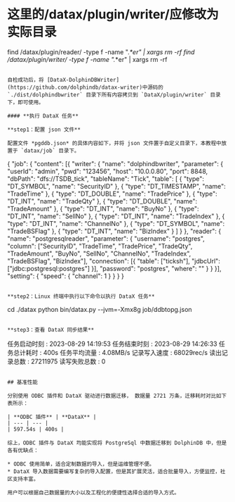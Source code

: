 # 这里的/datax/plugin/writer/应修改为实际目录
find /datax/plugin/reader/ -type f -name "._*er" | xargs rm -rf
find /datax/plugin/writer/ -type f -name "._*er" | xargs rm -rf
```

自检成功后，将 [DataX-DolphinDBWriter](https://github.com/dolphindb/datax-writer)中源码的 `./dist/dolphindbwriter` 目录下所有内容拷贝到 `DataX/plugin/writer` 目录下，即可使用。

#### **执行 DataX 任务**

**step1：配置 json 文件**

配置文件 *pgddb.json* 的具体内容如下，并将 json 文件置于自定义目录下，本教程中放置于 `datax/job` 目录下。

```
{
    "job": {
            "content": [{
                    "writer": {
                            "name": "dolphindbwriter",
                            "parameter": {
                                    "userId": "admin",
                                    "pwd": "123456",
                                    "host": "10.0.0.80",
                                    "port": 8848,
                                    "dbPath": "dfs://TSDB_tick",
                                    "tableName": "Tick",
                                    "table": [
                                        {
                                             "type": "DT_SYMBOL",
                                             "name": "SecurityID"
                                        },
                                        {
                                            "type": "DT_TIMESTAMP",
                                            "name": "TradeTime"
                                        },
                                        {
                                            "type": "DT_DOUBLE",
                                            "name": "TradePrice"
                                        },
                                        {
                                            "type": "DT_INT",
                                            "name": "TradeQty"
                                        },
                                        {
                                            "type": "DT_DOUBLE",
                                            "name": "TradeAmount"
                                        },
                                        {
                                            "type": "DT_INT",
                                            "name": "BuyNo"
                                        },
                                        {
                                            "type": "DT_INT",
                                            "name": "SellNo"
                                        },
                                        {
                                            "type": "DT_INT",
                                            "name": "TradeIndex"
                                        },
                                        {
                                            "type": "DT_INT",
                                            "name": "ChannelNo"
                                        },
                                        {
                                            "type": "DT_SYMBOL",
                                            "name": "TradeBSFlag"
                                        },
                                        {
                                            "type": "DT_INT",
                                            "name": "BizIndex"
                                        }
                                    ]
                            }
                    },
                    "reader": {
                            "name": "postgresqlreader",
                            "parameter": {
                                    "username": "postgres",
                                    "column": ["SecurityID", "TradeTime", "TradePrice", "TradeQty", "TradeAmount", "BuyNo", "SellNo", "ChannelNo", "TradeIndex", "TradeBSFlag", "BizIndex"],
                                    "connection": [{
                                            "table": ["ticksh"],
                                            "jdbcUrl": ["jdbc:postgresql:postgres"]
                                    }],
                                    "password": "postgres",
                                    "where": ""
                            }
                    }
            }],
            "setting": {
                    "speed": {
                            "channel": 1
                    }
            }
    }
}
```

**step2：Linux 终端中执行以下命令以执行 DataX 任务**

```
cd ./datax
python bin/datax.py --jvm=-Xmx8g job/ddbtopg.json
```

**step3：查看 DataX 同步结果**

```
任务启动时刻                    : 2023-08-29 14:19:53
任务结束时刻                    : 2023-08-29 14:26:33
任务总计耗时                    :                400s
任务平均流量                    :            4.08MB/s
记录写入速度                    :          68029rec/s
读出记录总数                    :            27211975
读写失败总数                    :                   0
```

## 基准性能

分别使用 ODBC 插件和 DataX 驱动进行数据迁移， 数据量 2721 万条，迁移耗时对比如下表所示：

| **ODBC 插件** | **DataX** |
| --- | --- |
| 597.54s | 400s |

综上，ODBC 插件与 DataX 均能实现将 PostgreSql 中数据迁移到 DolphinDB 中，但是各有优缺点：

* ODBC 使用简单，适合定制数据的导入，但是运维管理不便。
* DataX 导入数据需要编写复杂的导入配置，但是其扩展灵活，适合批量导入，方便监控，社区支持丰富。

用户可以根据自己数据量的大小以及工程化的便捷性选择合适的导入方式。

